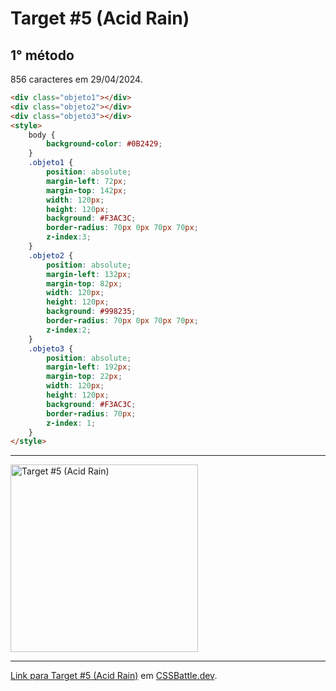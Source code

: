 # Target #5 (Acid Rain)

## 1° método

856 caracteres em 29/04/2024.

```HTML
<div class="objeto1"></div>
<div class="objeto2"></div>
<div class="objeto3"></div>
<style>
    body {
        background-color: #0B2429;
    }
    .objeto1 {
        position: absolute;
        margin-left: 72px;
        margin-top: 142px;
        width: 120px;
        height: 120px;
        background: #F3AC3C;
        border-radius: 70px 0px 70px 70px;
        z-index:3;
    }
    .objeto2 {
        position: absolute;
        margin-left: 132px;
        margin-top: 82px;
        width: 120px;
        height: 120px;
        background: #998235;
        border-radius: 70px 0px 70px 70px;
        z-index:2;
    }
    .objeto3 {
        position: absolute;
        margin-left: 192px;
        margin-top: 22px;
        width: 120px;
        height: 120px;
        background: #F3AC3C;
        border-radius: 70px;
        z-index: 1;
    }
</style>
```

---
<img src="https://cssbattle.dev/targets/5.png" title="Target #5 (Acid Rain)" width="300px">

---

[Link para Target #5 (Acid Rain)](https://cssbattle.dev/play/5) em [CSSBattle.dev](https://cssbattle.dev/).